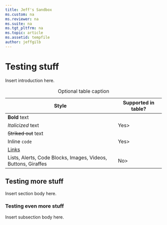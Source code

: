 ```yaml
---
title: Jeff's Sandbox
ms.custom: na
ms.reviewer: na
ms.suite: na
ms.tgt_pltfrm: na
ms.topic: article
ms.assetid: tempfile
author: jeffgilb
---
```

# Testing stuff
Insert introduction here.

<div class="table-wrapper">
<table class="table-striped">
	<caption>Optional table caption</caption>
	<thread>
		<tr>
			<th>Style</th>
			<th>Supported in table?</th>
		</tr>
	</thread>
	<tbody>
		<tr>
			<td><strong>Bold</strong> text </td>
			<td><Yes></td>
		</tr>
		<tr>
			<td><em>Italicized</em> text </td>
			<td>Yes></td>
		</tr>
		<tr>
			<td><del>Striked out</del> text </td>
			<td><Yes></td>
		</tr>
		<tr>
			<td>Inline <code>code</code></td>
			<td>Yes></td>
		</tr>		
		<tr>
			<td><a href="">Links</a></td>
			<td><Yes></td>
		</tr>
		<tr>
			<td>Lists, Alerts, Code Blocks, Images, Videos, Buttons, Giraffes</td>
			<td>No></td>
		</tr>
	</tbody>
</table>
</div>

## Testing more stuff
Insert section body here.

### Testing even more stuff
Insert subsection body here.

